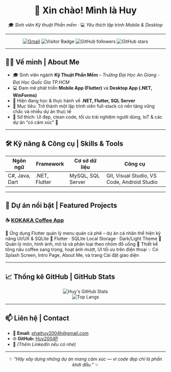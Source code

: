 <div align="center">

# 👋 Xin chào! Mình là **Huy**  
🎓 *Sinh viên Kỹ thuật Phần mềm* · 💻 *Yêu thích lập trình Mobile & Desktop*

---

[![Gmail](https://img.shields.io/badge/Email-D14836?logo=gmail&logoColor=white)](mailto:phathuy2004h@gmail.com)
![Visitor Badge](https://visitor-badge.laobi.icu/badge?page_id=Huy2004P)
![GitHub followers](https://img.shields.io/github/followers/Huy2004P?label=Follow&style=social)
![GitHub stars](https://img.shields.io/github/stars/Huy2004P?style=social)

</div>

---

## 🧍‍♂️ Về mình | About Me

- 🎓 Sinh viên ngành **Kỹ Thuật Phần Mềm** – *Trường Đại Học An Giang - Đại Học Quốc Gia TP.HCM*  
- 💻 Đam mê phát triển **Mobile App (Flutter)** và **Desktop App (.NET, WinForms)**  
- 🌱 Hiện đang học & thực hành về **.NET, Flutter, SQL Server**  
- 🚀 Mục tiêu: Trở thành một lập trình viên full-stack có nền tảng vững chắc và nhiều dự án thực tế  
- 🫶 Sở thích: UI đẹp, clean code, tối ưu trải nghiệm người dùng, IoT & các dự án “có cảm xúc” 🌿

---

## 🛠️ Kỹ năng & Công cụ | Skills & Tools

| Ngôn ngữ | Framework | Cơ sở dữ liệu | Công cụ |
|----------|-----------|---------------|----------|
| C#, Java, Dart | .NET, Flutter | MySQL, SQL Server | Git, Visual Studio, VS Code, Android Studio |

---

## 📱 Dự án nổi bật | Featured Projects

### ☕  [**KOKAKA Coffee App**](https://github.com/Huy2004P/cafe_manager_app)  
📱 Ứng dụng Flutter quản lý menu quán cà phê – dự án cá nhân thể hiện kỹ năng UI/UX & SQLite
🧭 Flutter · SQLite Local Storage · Dark/Light Theme
🧩 Quản lý món, hình ảnh, mô tả và phân loại theo nhóm đồ uống
🎨 Thiết kế tông nâu coffee sang trọng, hoạt ảnh mượt, UI tối ưu trên điện thoại
💡 Có Splash Screen, Intro Page, About Me, và trang Cài đặt giao diện

---

## 📈 Thống kê GitHub | GitHub Stats

<div align="center">

![Huy's GitHub Stats](https://github-readme-stats.vercel.app/api?username=Huy2004P&show_icons=true&theme=tokyonight&hide_border=true)  
![Top Langs](https://github-readme-stats.vercel.app/api/top-langs/?username=Huy2004P&layout=compact&theme=tokyonight&hide_border=true)

</div>

---

## 📫 Liên hệ | Contact

- 📧 **Email:** [phathuy2004h@gmail.com](mailto:phathuy2004h@gmail.com)  
- 🌐 **GitHub:** [Huy2004P](https://github.com/Huy2004P)  
- 💼 *(Thêm LinkedIn nếu có nhé)*

---

<div align="center">

✨ *“Hãy xây dựng những dự án mang cảm xúc — vì code đẹp chỉ là phần khởi đầu.”* ✨

</div>
